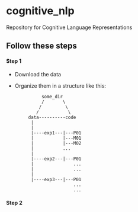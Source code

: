 # cognitive_nlp
Repository for Cognitive Language Representations

## Follow these steps
#### Step 1
- Download the data
- Organize them in a structure like this:

                some_dir
                /       \
               /         \
              /           \
           data----------code
            |
            |
            |----exp1---|---P01
            |           |---M01
            |           |---M02
            |           ...
            |
            |----exp2---|---P01
            |               ...
            |               ...
            |
            |----exp3---|---P01
                            ...
                            ...
            
#### Step 2

